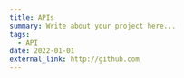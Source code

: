 ```yaml
---
title: APIs
summary: Write about your project here...
tags:
  - API
date: 2022-01-01
external_link: http://github.com
---
```


